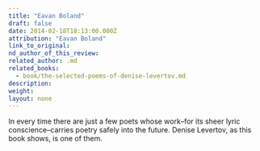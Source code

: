 ```yaml
---
title: "Eavan Boland"
draft: false
date: 2014-02-18T18:13:00.000Z
attribution: "Eavan Boland"
link_to_original:
nd_author_of_this_review:
related_author: .md
related_books:
  - book/the-selected-poems-of-denise-levertov.md
description:
weight:
layout: none
---
```

In every time there are just a few poets whose work–for its sheer lyric conscience–carries poetry safely into the future. Denise Levertov, as this book shows, is one of them.

